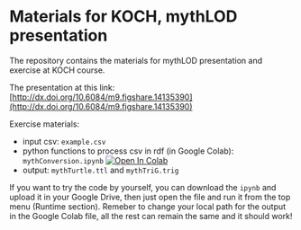 # Materials for KOCH, mythLOD presentation

The repository contains the materials for mythLOD presentation and exercise at KOCH course. 

The presentation at this link: [http://dx.doi.org/10.6084/m9.figshare.14135390](http://dx.doi.org/10.6084/m9.figshare.14135390)

Exercise materials:
* input csv: <code>example.csv</code>
* python functions to process csv in rdf (in Google Colab): <code>mythConversion.ipynb</code>  [![Open In Colab](https://colab.research.google.com/assets/colab-badge.svg)](https://colab.research.google.com/drive/10FeEy_f_nWs0SAGlTndxMTsweP8058dK?usp=sharing)
* output: <code>mythTurtle.ttl</code> and <code>mythTriG.trig</code> 

If you want to try the code by yourself, you can download the <code>ipynb</code> and upload it in your Google Drive, then just open the file and run it from the top menu (Runtime section). 
Remeber to change your local path for the output in the Google Colab file, all the rest can remain the same and it should work!




